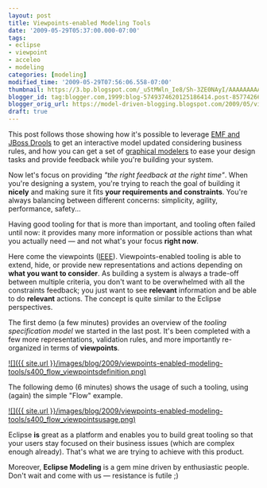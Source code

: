 ```yaml
---
layout: post
title: Viewpoints-enabled Modeling Tools
date: '2009-05-29T05:37:00.000-07:00'
tags:
- eclipse
- viewpoint
- acceleo
- modeling
categories: [modeling]
modified_time: '2009-05-29T07:56:06.558-07:00'
thumbnail: https://3.bp.blogspot.com/_u5tMWln_Ie8/Sh-3ZE0NAyI/AAAAAAAAAJY/bZpXkgra8KQ/s72-c/flow_viewpointsdefinition.png
blogger_id: tag:blogger.com,1999:blog-5749374620125186414.post-8577426604884474196
blogger_orig_url: https://model-driven-blogging.blogspot.com/2009/05/viewpoints-enabled-modeling-tools.html
draft: true
---
```


This post follows those showing how it's possible to leverage [EMF and JBoss Drools](https://model-driven-blogging.blogspot.com/2009/05/live-models-using-jboss-rules-drools.html) to get an interactive model updated considering business rules, and how you can get a set of [graphical modelers](https://model-driven-blogging.blogspot.com/2009/05/20-minute-graphical-modeler-based-on.html) to ease your design tasks and provide feedback while you're building your system.

Now let's focus on providing _"the right feedback at the right time"_. When you're designing a system, you're trying to reach the goal of building it **nicely** and making sure it fits **your requirements and constraints**. You're always balancing between different concerns: simplicity, agility, performance, safety...

Having good tooling for that is more than important, and tooling often failed until now: it provides many more information or possible actions than what you actually need — and not what's your focus **right now**.

Here come the viewpoints ([IEEE](https://standards.ieee.org/reading/ieee/std_public/description/se/1471-2000_desc.html)). Viewpoints-enabled tooling is able to extend, hide, or provide new representations and actions depending on **what you want to consider**. As building a system is always a trade-off between multiple criteria, you don't want to be overwhelmed with all the constraints feedback; you just want to see **relevant** information and be able to do **relevant** actions. The concept is quite similar to the Eclipse perspectives.

The first demo (a few minutes) provides an overview of the _tooling specification model_ we started in the last post. It's been completed with a few more representations, validation rules, and more importantly re-organized in terms of **viewpoints**.

[![]({{ site.url }}/images/blog/2009/viewpoints-enabled-modeling-tools/s400_flow_viewpointsdefinition.png)](https://literate.modeling.free.fr/modeling/designer/ViewpointsDefinition.htm)

The following demo (6 minutes) shows the usage of such a tooling, using (again) the simple "Flow" example.

[![]({{ site.url }}/images/blog/2009/viewpoints-enabled-modeling-tools/s400_flow_viewpointsusage.png)](https://literate.modeling.free.fr/modeling/designer/UsingViewpoints.htm)

Eclipse **is** great as a platform and enables you to build great tooling so that your users stay focused on their business issues (which are complex enough already). That's what we are trying to achieve with this product.

Moreover, **Eclipse Modeling** is a gem mine driven by enthusiastic people. Don't wait and come with us — resistance is futile ;)


